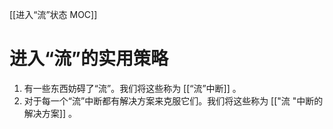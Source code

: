 [[进入“流”状态  MOC]]
# 进入“流”的实用策略
1. 有一些东西妨碍了“流”。我们将这些称为 [[“流”中断]] 。
2. 对于每一个“流”中断都有解决方案来克服它们。我们将这些称为 [["流 "中断的解决方案]] 。